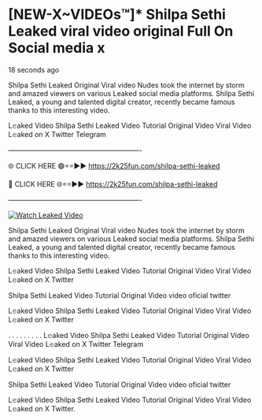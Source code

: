 # [NEW-X~VIDEOs™]* Shilpa Sethi Leaked viral video original Full On Social media x

18 seconds ago

Shilpa Sethi Leaked Original Viral video Nudes took the internet by storm and amazed viewers on various Leaked social media platforms. Shilpa Sethi Leaked, a young and talented digital creator, recently became famous thanks to this interesting video.

L𝚎aked Video Shilpa Sethi Leaked Video Tutorial Original Video Viral Video L𝚎aked on X Twitter Telegram

———————————————————-

🌐 CLICK HERE 🟢==►► https://2k25fun.com/shilpa-sethi-leaked

🔴 CLICK HERE 🌐==►► https://2k25fun.com/shilpa-sethi-leaked

———————————————————-

[![Watch Leaked Video](https://miro.medium.com/v2/resize:fit:828/format:webp/1*cilzJN44JGOrTw9NJCrNHA.gif "Watch Leaked Video")](https://2k25fun.com/shilpa-sethi-leaked)

Shilpa Sethi Leaked Original Viral video Nudes took the internet by storm and amazed viewers on various Leaked social media platforms. Shilpa Sethi Leaked, a young and talented digital creator, recently became famous thanks to this interesting video.

L𝚎aked Video Shilpa Sethi Leaked Video Tutorial Original Video Viral Video L𝚎aked on X Twitter

Shilpa Sethi Leaked Video Tutorial Original Video video oficial twitter

L𝚎aked Video Shilpa Sethi Leaked Video Tutorial Original Video Viral Video L𝚎aked on X Twitter

. . . . . . . . . L𝚎aked Video Shilpa Sethi Leaked Video Tutorial Original Video Viral Video L𝚎aked on X Twitter Telegram

L𝚎aked Video Shilpa Sethi Leaked Video Tutorial Original Video Viral Video L𝚎aked on X Twitter

Shilpa Sethi Leaked Video Tutorial Original Video video oficial twitter

L𝚎aked Video Shilpa Sethi Leaked Video Tutorial Original Video Viral Video L𝚎aked on X Twitter.